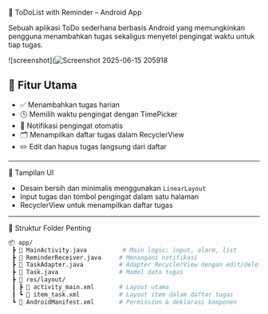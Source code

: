 📝 ToDoList with Reminder – Android App

Sebuah aplikasi ToDo sederhana berbasis Android yang memungkinkan pengguna menambahkan tugas sekaligus menyetel pengingat waktu untuk tiap tugas.

![screenshot](![Screenshot 2025-06-15 205918](https://github.com/user-attachments/assets/00aa877e-1359-4684-8ffc-aa2e427fae1d) 



## 🚀 Fitur Utama

- ✅ Menambahkan tugas harian
- 🕒 Memilih waktu pengingat dengan TimePicker
- 🔔 Notifikasi pengingat otomatis
- 🗂 Menampilkan daftar tugas dalam RecyclerView
- ✏️ Edit dan hapus tugas langsung dari daftar

---
📱 Tampilan UI

- Desain bersih dan minimalis menggunakan `LinearLayout`
- Input tugas dan tombol pengingat dalam satu halaman
- RecyclerView untuk menampilkan daftar tugas

---

📂 Struktur Folder Penting

```bash
📦 app/
 ┣ 📜 MainActivity.java          # Main logic: input, alarm, list
 ┣ 📜 ReminderReceiver.java     # Menangani notifikasi
 ┣ 📜 TaskAdapter.java          # Adapter RecyclerView dengan edit/delete
 ┣ 📜 Task.java                 # Model data tugas
 ┣ 📁 res/layout/
 ┃ ┣ 📜 activity_main.xml       # Layout utama
 ┃ ┗ 📜 item_task.xml           # Layout item dalam daftar tugas
 ┗ 📜 AndroidManifest.xml       # Permission & deklarasi komponen
